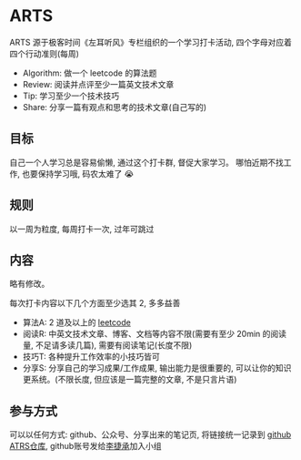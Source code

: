 # ARTS

ARTS 源于极客时间《左耳听风》专栏组织的一个学习打卡活动, 四个字母对应着四个行动准则(每周)

* Algorithm: 做一个 leetcode 的算法题
* Review: 阅读并点评至少一篇英文技术文章
* Tip: 学习至少一个技术技巧
* Share: 分享一篇有观点和思考的技术文章(自己写的)

## 目标

自己一个人学习总是容易偷懒, 通过这个打卡群, 督促大家学习。
哪怕近期不找工作, 也要保持学习哦, 码农太难了 :sob:

## 规则

以一周为粒度, 每周打卡一次, 过年可跳过

## 内容

略有修改。

每次打卡内容以下几个方面至少选其 2, 多多益善

* 算法A: 2 道及以上的 [leetcode](https://leetcode-cn.com)
* 阅读R: 中英文技术文章、博客、文档等内容不限(需要有至少 20min 的阅读量, 不足请多读几篇), 需要有阅读笔记(长度不限)
* 技巧T: 各种提升工作效率的小技巧皆可
* 分享S: 分享自己的学习成果/工作成果, 输出能力是很重要的, 可以让你的知识更系统。(不限长度, 但应该是一篇完整的文章, 不是只言片语)

## 参与方式

可以以任何方式: github、公众号、分享出来的笔记页, 将链接统一记录到 [github ATRS仓库](https://github.com/Continuous-Study/ARTS), github账号发给[李捷承](ljclg_1516@foxmail.com)加入小组
